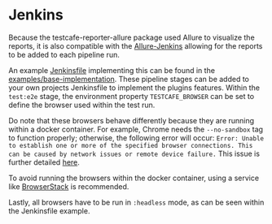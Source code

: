 # Jenkins

Because the testcafe-reporter-allure package used Allure to visualize the reports, it is also compatible with the [Allure-Jenkins](https://plugins.jenkins.io/allure-jenkins-plugin/) allowing for the reports to be added to each pipeline run.

An example [Jenkinsfile](https://github.com/isaaceindhoven/testcafe-reporter-allure/blob/main/examples/base-implementation/Jenkinsfile) implementing this can be found in the [examples/base-implementation](https://github.com/isaaceindhoven/testcafe-reporter-allure/tree/main/examples/base-implementation). These pipeline stages can be added to your own projects Jenkinsfile to implement the plugins features. Within the `test:e2e` stage, the environment property `TESTCAFE_BROWSER` can be set to define the browser used within the test run. 

Do note that these browsers behave differently because they are running within a docker container. For example, Chrome needs the `--no-sandbox` tag to function properly; otherwise, the following error will occur: `Error: Unable to establish one or more of the specified browser connections. This can be caused by network issues or remote device failure.` This issue is further detailed [here](https://github.com/DevExpress/testcafe/issues/1133#issuecomment-350775990).

To avoid running the browsers within the docker container, using a service like [BrowserStack]( https://devexpress.github.io/testcafe/documentation/guides/concepts/browsers.html#browsers-in-cloud-testing-services) is recommended.

Lastly, all browsers have to be run in `:headless` mode, as can be seen within the Jenkinsfile example.